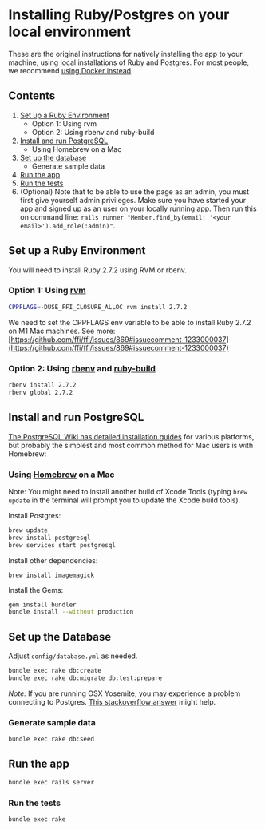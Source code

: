 # Installing Ruby/Postgres on your local environment

These are the original instructions for natively installing the app to your machine, using local installations of Ruby and Postgres. For most people, we recommend [using Docker instead](README.md).

## Contents
1. [Set up a Ruby Environment](#set-up-a-ruby-environment)
    - Option 1: Using rvm
    - Option 2: Using rbenv and ruby-build
2. [Install and run PostgreSQL](#install-and-run-postgresql)
    - Using Homebrew on a Mac
3. [Set up the database](#set-up-the-database)
    - Generate sample data
4. [Run the app](#run-the-app)
5. [Run the tests](#run-the-tests)
6. (Optional) Note that to be able to use the page as an admin, you must first give yourself admin privileges. Make sure you have started your app and signed up as an user on your locally running app. Then run this on command line: `rails runner "Member.find_by(email: '<your email>').add_role(:admin)"`.

## Set up a Ruby Environment

You will need to install Ruby 2.7.2 using RVM or rbenv.

### Option 1: Using [rvm](https://rvm.io/rvm/install)

```bash
CPPFLAGS=-DUSE_FFI_CLOSURE_ALLOC rvm install 2.7.2
```
We need to set the CPPFLAGS env variable to be able to install Ruby 2.7.2 on M1 Mac machines. See more: [https://github.com/ffi/ffi/issues/869#issuecomment-1233000037](https://github.com/ffi/ffi/issues/869#issuecomment-1233000037)

### Option 2: Using [rbenv](https://github.com/sstephenson/rbenv) and [ruby-build](https://github.com/sstephenson/ruby-build)

```bash
rbenv install 2.7.2
rbenv global 2.7.2
```

## Install and run PostgreSQL

[The PostgreSQL Wiki has detailed installation guides](https://wiki.postgresql.org/wiki/Detailed_installation_guides) for various platforms, but probably the simplest and most common method for Mac users is with Homebrew:

### Using [Homebrew](https://brew.sh/) on a Mac

Note: You might need to install another build of Xcode Tools (typing `brew update` in the terminal will prompt you to update the Xcode build tools).

Install Postgres:
```bash
brew update
brew install postgresql
brew services start postgresql
```

Install other dependencies:
```
brew install imagemagick
```

Install the Gems:
```bash
gem install bundler
bundle install --without production
```

## Set up the Database

Adjust `config/database.yml` as needed.

```bash
bundle exec rake db:create
bundle exec rake db:migrate db:test:prepare
```

*Note:* If you are running OSX Yosemite, you may experience a problem connecting to
Postgres. [This stackoverflow answer](http://stackoverflow.com/a/26458194/1510063) might help.

### Generate sample data

```bash
bundle exec rake db:seed
```

## Run the app

```bash
bundle exec rails server
```

### Run the tests

```bash
bundle exec rake
```
